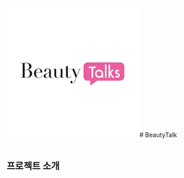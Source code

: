 <img src="BeautyTalk/WebContent/resources/images/MainLogo.png" width="300" />
# BeautyTalk
<br>
<br>


## 프로젝트 소개
